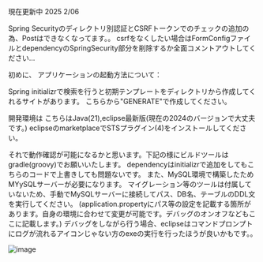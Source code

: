 現在更新中 2025 2/06

Spring Securityのディレクトリ別認証とCSRFトークンでのチェックの追加の為、Postはできなくなってます。。
csrfをなくしたい場合はFormConfigファイルとdependencyのSpringSecurity部分を削除するか全面コメントアウトしてください…

初めに、
アプリケーションの起動方法について：

Spring initializrで検索を行うと初期テンプレートをディレクトリから作成してくれるサイトがあります。
こちらから"GENERATE"で作成してください。

開発環境は こちらはJava(21),eclipse最新版(現在の2024のバージョンで大丈夫です。)
eclipseのmarketplaceでSTSプラグイン(4)をインストールしてください。

それで動作確認が可能になるかと思います。下記の様にビルドツールはgradle(groovy)でお願いいたします。
dependencyはinitializrで追加をしてもこちらのコードで上書きしても問題ないです。
また、MySQL環境で構築したためMYySQLサーバーが必要になります。
マイグレーション等のツールは付属していないため、手動でMySQLサーバーに接続してパス、DB名、テーブルのDDL文を実行してください。
(application.propertyにパス等の設定を記載する箇所があります。自身の環境に合わせて変更が可能です。デバッグのオンオフなどもここに記載します。)
デバッグをしながら行う場合、eclipseはコマンドプロンプトにログが流れるアイコンじゃない方のexeの実行を行ったほうが良いかもです。。

![image](https://github.com/user-attachments/assets/72a52d17-cb97-4017-8ec7-f3b098ecd6a9)
